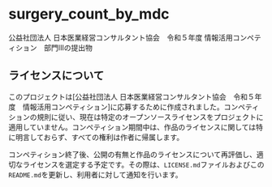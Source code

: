 # surgery_count_by_mdc

公益社団法人 日本医業経営コンサルタント協会　令和５年度 情報活用コンペティション　部門Ⅲの提出物

## ライセンスについて

このプロジェクトは[公益社団法人 日本医業経営コンサルタント協会　令和５年度　情報活用コンペティション]に応募するために作成されました。コンペティションの規則に従い、現在は特定のオープンソースライセンスをプロジェクトに適用していません。コンペティション期間中は、作品のライセンスに関しては特に明言しておらず、すべての権利は作者に帰属します。

コンペティション終了後、公開の有無と作品のライセンスについて再評価し、適切なライセンスを選定する予定です。その際は、`LICENSE.md`ファイルおよびこの`README.md`を更新し、利用者に対して通知を行います。

